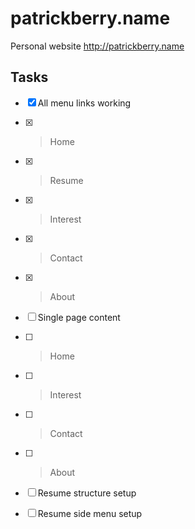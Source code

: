 # patrickberry.name
Personal website http://patrickberry.name

## Tasks

- [X] All menu links working
- [X]  > Home
- [X]  > Resume
- [X]  > Interest
- [X]  > Contact
- [X]  > About

- [ ] Single page content
- [ ]  > Home
- [ ]  > Interest
- [ ]  > Contact
- [ ]  > About

- [ ] Resume structure setup
- [ ] Resume side menu setup